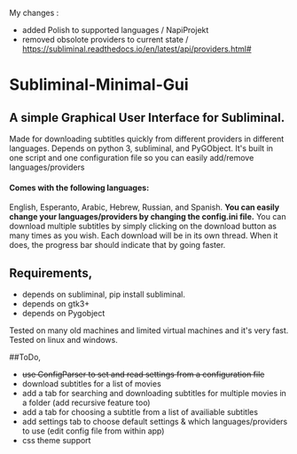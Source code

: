 My changes :
- added Polish to supported languages / NapiProjekt 
- removed obsolote providers to current state / https://subliminal.readthedocs.io/en/latest/api/providers.html#

# Subliminal-Minimal-Gui

## A simple Graphical User Interface for Subliminal.
Made for downloading subtitles quickly from different providers in different languages.
Depends on python 3, subliminal, and PyGObject.
It's built in one script and one configuration file so you can easily add/remove languages/providers
#### Comes with the following languages:
English, Esperanto, Arabic, Hebrew, Russian, and Spanish.
**You can easily change your languages/providers by changing the config.ini file.**
You can download multiple subtitles by simply clicking on the download button as many times as you wish. Each download will be in its own thread. When it does, the progress bar should indicate that by going faster.

## Requirements,
- depends on subliminal, pip install subliminal.
- depends on gtk3+
- depends on Pygobject

Tested on many old machines and limited virtual machines and it's very fast.
Tested on linux and windows.

##ToDo,
- ~~use ConfigParser to set and read settings from a configuration file~~
- download subtitles for a list of movies
- add a tab for searching and downloading subtitles for multiple movies in a folder (add recursive feature too)
- add a tab for choosing a subtitle from a list of availiable subtitles
- add settings tab to choose default settings & which languages/providers to use (edit config file from within app)
- css theme support
